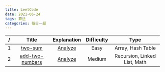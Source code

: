 ```yaml
---
title: LeetCode
date: 2021-06-24
tags: 算法
categories: 每日一题
---
```

| /             | Title         | Explanation   | Difficulty    | Type          |
| :-----------: | :-----------: | :-----------: | :-----------: | :-----------: |
| 1 | [two-sum](https://leetcode.com/problems/two-sum/) | [Analyze](https://yczzy.github.io/2021/06/24/two-sum/) | Easy | Array, Hash Table |
| 2 | [add-two-numbers](https://leetcode.com/problems/add-two-numbers/) | [Analyze](https://yczzy.github.io/2021/06/28/add-two-numbers/) | Medium | Recursion, Linked List, Math |